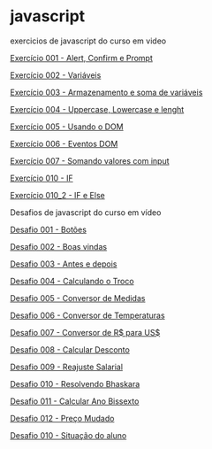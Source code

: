 # javascript
 exercicios de javascript do curso em video

 <a href="https://luisfsdias.github.io/javascript/aula04/ex001.html">Exercício 001 - Alert, Confirm e Prompt</a>

 <a href="https://luisfsdias.github.io/javascript/aula06/ex002.html">Exercício 002 - Variáveis</a>

 <a href="https://luisfsdias.github.io/javascript/aula06/ex003.html">Exercício 003 - Armazenamento e soma de variáveis</a>

 <a href="https://luisfsdias.github.io/javascript/aula06/ex004.html">Exercício 004 - Uppercase, Lowercase e lenght</a>

 <a href="https://luisfsdias.github.io/javascript/aula09/ex005.html">Exercício 005 - Usando o DOM</a>

 <a href="https://luisfsdias.github.io/javascript/aula10/ex006.html">Exercício 006 - Eventos DOM</a>

 <a href="https://luisfsdias.github.io/javascript/aula10/ex007.html">Exercício 007 - Somando valores com input</a>

 <a href="https://luisfsdias.github.io/javascript/aula10/ex010.html">Exercício 010 - IF</a>

 <a href="https://luisfsdias.github.io/javascript/aula10/ex010_2.html">Exercício 010_2 - IF e Else</a>

Desafios de javascript do curso em vídeo

 <a href="https://luisfsdias.github.io/javascript/desafios/des001.html">Desafio 001 - Botões</a>

 <a href="https://luisfsdias.github.io/javascript/desafios/des002.html">Desafio 002 - Boas vindas</a>

 <a href="https://luisfsdias.github.io/javascript/desafios/des003.html">Desafio 003 - Antes e depois</a>

 <a href="https://luisfsdias.github.io/javascript/desafios/des004.html">Desafio 004 - Calculando o Troco</a>

 <a href="https://luisfsdias.github.io/javascript/desafios/des005.html">Desafio 005 - Conversor de Medidas</a>

 <a href="https://luisfsdias.github.io/javascript/desafios/des006.html">Desafio 006 - Conversor de Temperaturas</a>

<a href="https://luisfsdias.github.io/javascript/desafios/des007.html">Desafio 007 - Conversor de R$ para US$</a>

<a href="https://luisfsdias.github.io/javascript/desafios/des008.html">Desafio 008 - Calcular Desconto</a>

<a href="https://luisfsdias.github.io/javascript/desafios/des009.html">Desafio 009 - Reajuste Salarial</a>

<a href="https://luisfsdias.github.io/javascript/desafios/des010.html">Desafio 010 - Resolvendo Bhaskara</a>

<a href="https://luisfsdias.github.io/javascript/desafios/des011.html">Desafio 011 - Calcular Ano Bissexto</a>

<a href="https://luisfsdias.github.io/javascript/desafios/des012.html">Desafio 012 - Preço Mudado</a>

<a href="https://luisfsdias.github.io/javascript/desafios/des013.html">Desafio 010 - Situação do aluno</a>